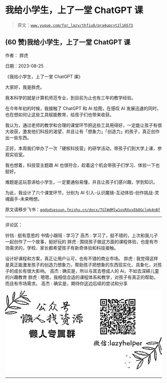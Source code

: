 # 我给小学生，上了一堂 ChatGPT 课

> 原文：[`www.yuque.com/for_lazy/thfiu8/qra4upcyt2l16573`](https://www.yuque.com/for_lazy/thfiu8/qra4upcyt2l16573)

## (60 赞)我给小学生，上了一堂 ChatGPT 课

作者： 胖虎

日期：2023-08-25

《我给小学生，上了一堂 ChatGPT 课》

大家好，我是胖虎。

我本科学的就是计算机师范专业，到目前为止也有三年的教学经验。

在今年年初的时候，我接触了 ChatGPT 和 AI 绘图，在感叹 AI 发展迅速的同时，也在想如何让这些工具赋能教育，给孩子们也带来收获。

我认为，通过老师的教学和合理的课堂环节把这些工具用得好，一定能让孩子有很大收获，激发他们科技的渴望，并且让有「想象力」「创造力」的孩子，真正创作出一些东西。

正好，本周我们举办了一次「硬核科技营」的研学活动，带孩子们到大学上课，参观实验室。

我也想着，科技营主题跟 AI 也很符合，趁着这个机会带孩子们学习、体验一下也挺好。

难题是这玩意讲给小学生，一定要通俗易懂，并且让孩子们感兴趣，学到知识。

为此，我设计了六个课堂环节，分别为 AI 引入-认识魔镜-互动体验-创作挑战-灵魂画手-未来畅想。

原文请移步飞书：[`qqdodsesuun.feishu.cn/docx/TGlWdMlw1osRXxxEbOGclqk4nBf`](https://qqdodsesuun.feishu.cn/docx/TGlWdMlw1osRXxxEbOGclqk4nBf)

* * *

评论区：

铃铛 : 挺有意思的
书情小跟班 : 学习了
高杰 : 学习了，挺不错的，上次和我儿子一起创作了一个故事，挺好玩的
胖虎 : 围绕孩子做这方面的课程体验，也是有市场需求的，学校、家长都希望孩子有新奇体验和科技接触。

设计好课程和方案，真正让用户认可，也有不错的商业市场。
胖虎 : 我觉得这样是真正能激发孩子的创造力想象力，帮助孩子把想象的东西现实化、具象化，对孩子的成长有很大影响。
高杰 : 确实是，所以与其去卷成人的 Ai，不如去深耕儿童的兴趣教育
胖虎 : 嗯嗯，我相信合适的课程体系和教学，对孩子有真正的帮助，而且有市场需求。
高杰 : 确实是，期待你这边后续的尝试和分享

![](img/1c37d505930596d12a88ab23e11aa07a.png)

* * *